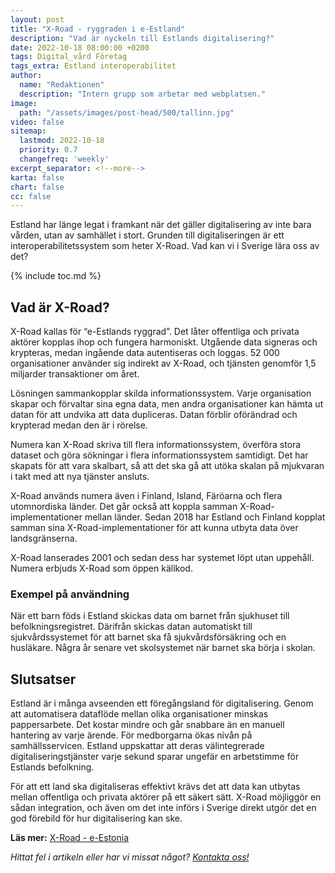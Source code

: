 ```yaml
---
layout: post
title: "X-Road - ryggraden i e-Estland"
description: "Vad är nyckeln till Estlands digitalisering?"
date: 2022-10-18 08:00:00 +0200
tags: Digital_vård Företag
tags_extra: Estland interoperabilitet
author:
  name: "Redaktionen"
  description: "Intern grupp som arbetar med webplatsen."
image:
  path: "/assets/images/post-head/500/tallinn.jpg"
video: false
sitemap:
  lastmod: 2022-10-18
  priority: 0.7
  changefreq: 'weekly'
excerpt_separator: <!--more-->
karta: false
chart: false
cc: false
---
```


Estland har länge legat i framkant när det gäller digitalisering av inte bara vården, utan av samhället i stort. Grunden till digitaliseringen är ett interoperabilitetssystem som heter X-Road. Vad kan vi i Sverige lära oss av det?

<!--more-->

{% include toc.md %}

## Vad är X-Road?
X-Road kallas för “e-Estlands ryggrad”. Det låter offentliga och privata aktörer kopplas ihop och fungera harmoniskt. Utgående data signeras och krypteras, medan ingående data autentiseras och loggas. 52 000 organisationer använder sig indirekt av X-Road, och tjänsten genomför 1,5 miljarder transaktioner om året.

Lösningen sammankopplar skilda informationssystem. Varje organisation skapar och förvaltar sina egna data, men andra organisationer kan hämta ut datan för att undvika att data dupliceras. Datan förblir oförändrad och krypterad medan den är i rörelse.

Numera kan X-Road skriva till flera informationssystem, överföra stora dataset och göra sökningar i flera informationssystem samtidigt. Det har skapats för att vara skalbart, så att det ska gå att utöka skalan på mjukvaran i takt med att nya tjänster ansluts.

X-Road används numera även i Finland, Island, Färöarna och flera utomnordiska länder. Det går också att koppla samman X-Road-implementationer mellan länder. Sedan 2018 har Estland och Finland kopplat samman sina X-Road-implementationer för att kunna utbyta data över landsgränserna.

X-Road lanserades 2001 och sedan dess har systemet löpt utan uppehåll. Numera erbjuds X-Road som öppen källkod.

### Exempel på användning
När ett barn föds i Estland skickas data om barnet från sjukhuset till befolkningsregistret. Därifrån skickas datan automatiskt till sjukvårdssystemet för att barnet ska få sjukvårdsförsäkring och en husläkare. Några år senare vet skolsystemet när barnet ska börja i skolan.

## Slutsatser
Estland är i många avseenden ett föregångsland för digitalisering. Genom att automatisera dataflöde mellan olika organisationer minskas pappersarbete. Det kostar mindre och går snabbare än en manuell hantering av varje ärende. För medborgarna ökas nivån på samhällsservicen. Estland uppskattar att deras välintegrerade digitaliseringstjänster varje sekund sparar ungefär en arbetstimme för Estlands befolkning.

För att ett land ska digitaliseras effektivt krävs det att data kan utbytas mellan offentliga och privata aktörer på ett säkert sätt. X-Road möjliggör en sådan integration, och även om det inte införs i Sverige direkt utgör det en god förebild för hur digitalisering kan ske.

**Läs mer:** [X-Road - e-Estonia](https://e-estonia.com/solutions/interoperability-services/x-road/)

*Hittat fel i artikeln eller har vi missat något? [Kontakta oss!](/index.html#form-message)*